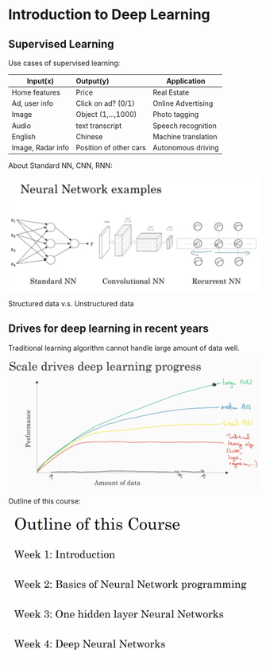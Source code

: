 # Introduction to Deep Learning

## Supervised Learning

Use cases of supervised learning:

| Input(x)               | Output(y)                | Application             |
| -----------------------| :------------------------| ----------------------- |
| Home features          | Price                    | Real Estate             |
| Ad, user info          | Click on ad? (0/1)       | Online Advertising      |
| Image                  | Object (1,...,1000)      | Photo tagging           |
| Audio                  | text transcript          | Speech recognition      |
| English                | Chinese                  | Machine translation     |
| Image, Radar info      | Position of other cars   | Autonomous driving      |

About Standard NN, CNN, RNN:

![CNN,RNN](img/nn_cnn_rnn.png)

Structured data v.s. Unstructured data

## Drives for deep learning in recent years

Traditional learning algorithm cannot handle large amount of data well.

![Why neural network](img/why_deep_learning.png)

Outline of this course:

![Neural Network](img/about_this_course.png)